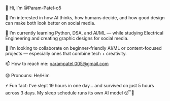 👋 Hi, I’m @Param-Patel-o5

👀 I’m interested in how AI thinks, how humans decide, and how good design can make both look better on social media.

🌱 I’m currently learning Python, DSA, and AI/ML — while studying Electrical Engineering and creating graphic designs for social media.

💞️ I’m looking to collaborate on beginner-friendly AI/ML or content-focused projects — especially ones that combine tech + creativity.

📫 How to reach me: parampatel.005@gmail.com

😄 Pronouns: He/Him

⚡ Fun fact: I’ve slept 19 hours in one day… and survived on just 5 hours across 3 days. My sleep schedule runs its own AI model 😴🤖

<!---
Param-Patel-o5/Param-Patel-o5 is a ✨ special ✨ repository because its `README.md` (this file) appears on your GitHub profile.
You can click the Preview link to take a look at your changes.
--->
